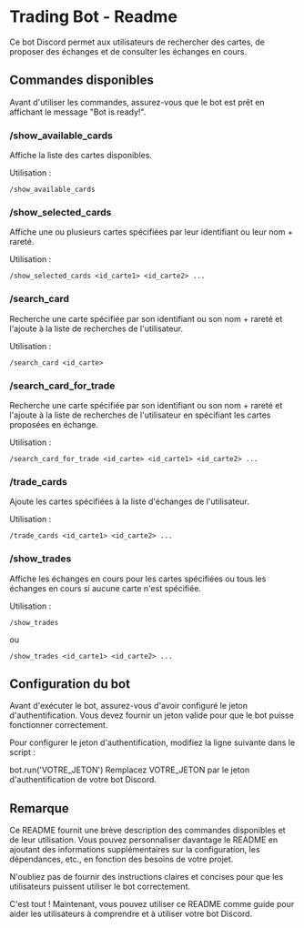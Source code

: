 
# Trading Bot - Readme
Ce bot Discord permet aux utilisateurs de rechercher des cartes, de proposer des échanges et de consulter les échanges en cours.

## Commandes disponibles
Avant d'utiliser les commandes, assurez-vous que le bot est prêt en affichant le message "Bot is ready!".

### /show_available_cards
Affiche la liste des cartes disponibles.

Utilisation :
```
/show_available_cards
```

### /show_selected_cards
Affiche une ou plusieurs cartes spécifiées par leur identifiant ou leur nom + rareté.

Utilisation :
```
/show_selected_cards <id_carte1> <id_carte2> ...
```

### /search_card
Recherche une carte spécifiée par son identifiant ou son nom + rareté et l'ajoute à la liste de recherches de l'utilisateur.

Utilisation :
```
/search_card <id_carte>
```

### /search_card_for_trade
Recherche une carte spécifiée par son identifiant ou son nom + rareté et l'ajoute à la liste de recherches de l'utilisateur en spécifiant les cartes proposées en échange.

Utilisation :
```
/search_card_for_trade <id_carte> <id_carte1> <id_carte2> ...
```

### /trade_cards
Ajoute les cartes spécifiées à la liste d'échanges de l'utilisateur.

Utilisation :
```
/trade_cards <id_carte1> <id_carte2> ...
```

### /show_trades
Affiche les échanges en cours pour les cartes spécifiées ou tous les échanges en cours si aucune carte n'est spécifiée.

Utilisation :
```
/show_trades
```
ou
```
/show_trades <id_carte1> <id_carte2> ...
```

## Configuration du bot
Avant d'exécuter le bot, assurez-vous d'avoir configuré le jeton d'authentification. Vous devez fournir un jeton valide pour que le bot puisse fonctionner correctement.

Pour configurer le jeton d'authentification, modifiez la ligne suivante dans le script :

bot.run('VOTRE_JETON')
Remplacez VOTRE_JETON par le jeton d'authentification de votre bot Discord.

## Remarque
Ce README fournit une brève description des commandes disponibles et de leur utilisation. Vous pouvez personnaliser davantage le README en ajoutant des informations supplémentaires sur la configuration, les dépendances, etc., en fonction des besoins de votre projet.

N'oubliez pas de fournir des instructions claires et concises pour que les utilisateurs puissent utiliser le bot correctement.

C'est tout ! Maintenant, vous pouvez utiliser ce README comme guide pour aider les utilisateurs à comprendre et à utiliser votre bot Discord.


